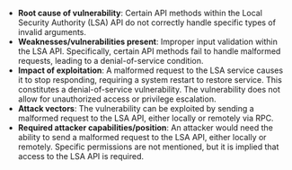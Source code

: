 - **Root cause of vulnerability**: Certain API methods within the Local Security Authority (LSA) API do not correctly handle specific types of invalid arguments.
- **Weaknesses/vulnerabilities present**: Improper input validation within the LSA API. Specifically, certain API methods fail to handle malformed requests, leading to a denial-of-service condition.
- **Impact of exploitation**: A malformed request to the LSA service causes it to stop responding, requiring a system restart to restore service. This constitutes a denial-of-service vulnerability. The vulnerability does not allow for unauthorized access or privilege escalation.
- **Attack vectors**: The vulnerability can be exploited by sending a malformed request to the LSA API, either locally or remotely via RPC.
- **Required attacker capabilities/position**: An attacker would need the ability to send a malformed request to the LSA API, either locally or remotely. Specific permissions are not mentioned, but it is implied that access to the LSA API is required.